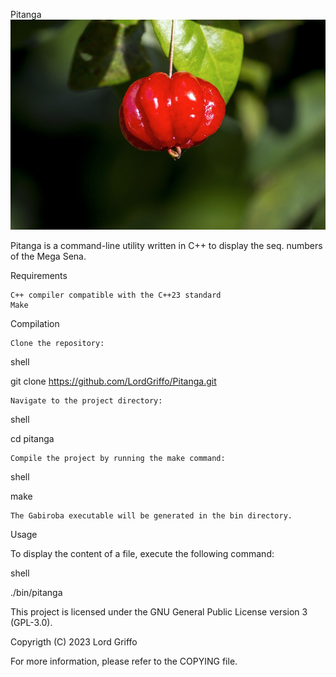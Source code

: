 Pitanga
![Pitanga](logo.png)

Pitanga is a command-line utility written in C++ to display the seq. numbers of the Mega Sena.

Requirements

    C++ compiler compatible with the C++23 standard
    Make

Compilation

    Clone the repository:

shell

git clone https://github.com/LordGriffo/Pitanga.git

    Navigate to the project directory:

shell

cd pitanga

    Compile the project by running the make command:

shell

make

    The Gabiroba executable will be generated in the bin directory.

Usage

To display the content of a file, execute the following command:

shell

./bin/pitanga 


This project is licensed under the GNU General Public License version 3 (GPL-3.0).

Copyrigth (C) 2023 Lord Griffo

For more information, please refer to the COPYING file.
